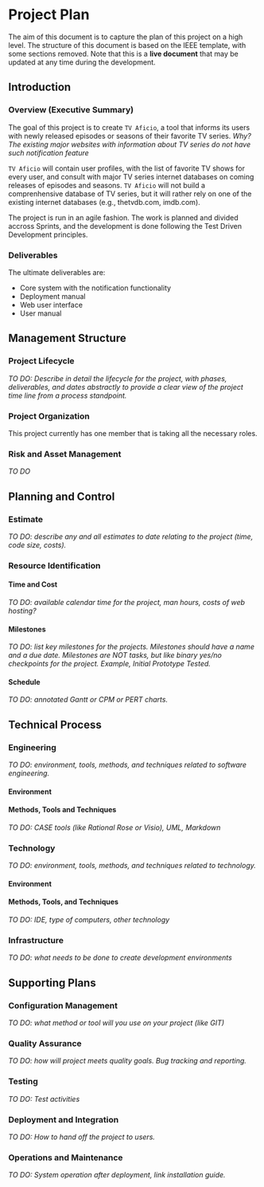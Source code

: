 # Project Plan

The aim of this document is to capture the plan of this project on a high level.
The structure of this document is based on the IEEE template, with some sections removed.
Note that this is a **live document** that may be updated at any time during the development.

## Introduction

### Overview (Executive Summary)
The goal of this project is to create `TV Aficio`,
a tool that informs its users with newly released episodes or seasons of their favorite TV series.
*Why? The existing major websites with information about TV series do not have such notification feature*

`TV Aficio` will contain user profiles, with the list of favorite TV shows for every user,
and consult with major TV series internet databases on coming releases of episodes and seasons.
`TV Aficio` will not build a comprenhensive database of TV series,
but it will rather rely on one of the existing internet databases (e.g., thetvdb.com, imdb.com).

The project is run in an agile fashion. The work is planned and divided accross Sprints, and the development is done following the Test Driven Development principles.

### Deliverables
The ultimate deliverables are:
* Core system with the notification functionality
* Deployment manual
* Web user interface
* User manual

## Management Structure

### Project Lifecycle
*TO DO: Describe in detail the lifecycle for the project, with phases, deliverables, and dates abstractly to provide a clear view of the project time line from a process standpoint.*

### Project Organization
This project currently has one member that is taking all the necessary roles.

### Risk and Asset Management
*TO DO*

## Planning and Control
### Estimate
*TO DO: describe any and all estimates to date relating to the project (time, code size, costs).*

### Resource Identification
#### Time and Cost
*TO DO: available calendar time for the project, man hours, costs of web hosting?*
#### Milestones
*TO DO: list key milestones for the projects.  Milestones should have a name and a due date.  Milestones are NOT tasks, but like binary yes/no checkpoints for the project. Example, Initial Prototype Tested.*
#### Schedule
*TO DO: annotated Gantt or CPM or PERT charts.*

## Technical Process
### Engineering
*TO DO: environment, tools, methods, and techniques related to software engineering.* 
#### Environment
#### Methods, Tools and Techniques
*TO DO: CASE tools (like Rational Rose or Visio), UML, Markdown*
### Technology 
*TO DO: environment, tools, methods, and techniques related to technology.*
#### Environment
#### Methods, Tools, and Techniques
*TO DO: IDE, type of computers, other technology*
### Infrastructure
*TO DO: what needs to be done to create development environments*

## Supporting Plans
### Configuration Management
*TO DO: what method or tool will you use on your project (like GIT)*
### Quality Assurance
*TO DO: how will project meets quality goals. Bug tracking and reporting.*
### Testing
*TO DO: Test activities*
### Deployment and Integration
*TO DO: How to hand off the project to users.*
### Operations and Maintenance
*TO DO: System operation after deployment, link installation guide.*